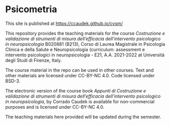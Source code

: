 # Psicometria

This site is published at https://ccaudek.github.io/cvsm/

This repository provides the teaching materials for the course _Costruzione e validazione di strumenti di misura dell’efficacia dell’intervento psicologico in neuropsicologia_ B020881 (B213), Corso di Laurea Magistrale in Psicologia Clinica e della Salute e Neuropsicologia (curriculum: assessment e intervento psicologici in neuropsicologia - E21, A.A. 2021-2022 at Università degli Studi di Firenze, Italy. 

The course material in the repo can be used in other courses. Text and other materials are licensed under CC-BY-NC 4.0. Code licensed under BSD-3.

The electronic version of the course book _Appunti di Costruzione e validazione di strumenti di misura dell’efficacia dell’intervento psicologico in neuropsicologia_, by Corrado Caudek is available for non-commercial purposes and is licensed under CC-BY-NC 4.0.

The teaching materials here provided will be updated during the semester.
